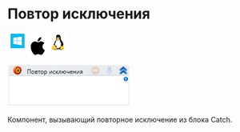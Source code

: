 # Повтор исключения

![](<../../../.gitbook/assets/image (100) (1) (1) (1) (1) (2) (27).png>)

![](<../../../.gitbook/assets/image (208).png>)

Компонент, вызывающий повторное исключение из блока Catch.
